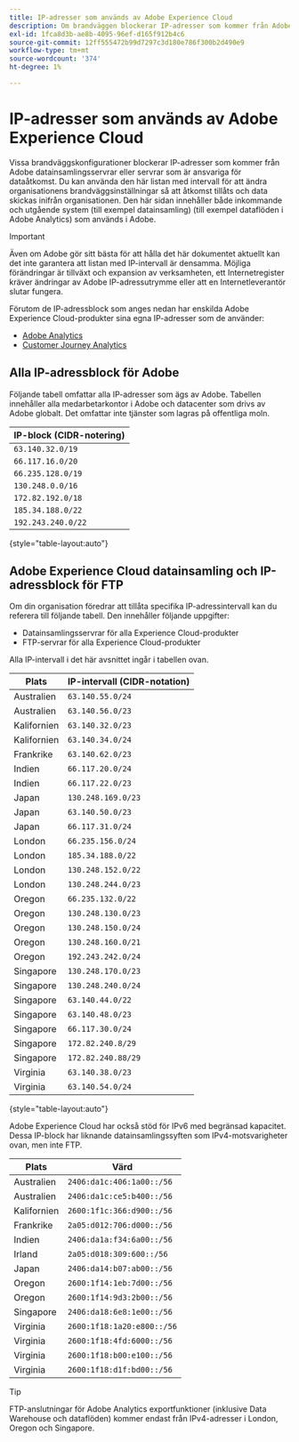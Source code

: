 ```yaml
---
title: IP-adresser som används av Adobe Experience Cloud
description: Om brandväggen blockerar IP-adresser som kommer från Adobe kan du uppdatera brandväggsinställningarna i den här listan.
exl-id: 1fca8d3b-ae8b-4095-96ef-d165f912b4c6
source-git-commit: 12ff555472b99d7297c3d180e786f300b2d490e9
workflow-type: tm+mt
source-wordcount: '374'
ht-degree: 1%

---
```


# IP-adresser som används av Adobe Experience Cloud

Vissa brandväggskonfigurationer blockerar IP-adresser som kommer från Adobe datainsamlingsservrar eller servrar som är ansvariga för dataåtkomst. Du kan använda den här listan med intervall för att ändra organisationens brandväggsinställningar så att åtkomst tillåts och data skickas inifrån organisationen. Den här sidan innehåller både inkommande och utgående system (till exempel datainsamling) (till exempel dataflöden i Adobe Analytics) som används i Adobe.

>[!IMPORTANT]
>
>Även om Adobe gör sitt bästa för att hålla det här dokumentet aktuellt kan det inte garantera att listan med IP-intervall är densamma. Möjliga förändringar är tillväxt och expansion av verksamheten, ett Internetregister kräver ändringar av Adobe IP-adressutrymme eller att en Internetleverantör slutar fungera.

Förutom de IP-adressblock som anges nedan har enskilda Adobe Experience Cloud-produkter sina egna IP-adresser som de använder:

* [Adobe Analytics](https://experienceleague.adobe.com/en/docs/analytics/technotes/ip-addresses)
* [Customer Journey Analytics](https://experienceleague.adobe.com/en/docs/analytics-platform/using/technotes/ip-addresses)

## Alla IP-adressblock för Adobe

Följande tabell omfattar alla IP-adresser som ägs av Adobe. Tabellen innehåller alla medarbetarkontor i Adobe och datacenter som drivs av Adobe globalt. Det omfattar inte tjänster som lagras på offentliga moln.

| IP-block (CIDR-notering) |
| --- |
| `63.140.32.0/19` |
| `66.117.16.0/20` |
| `66.235.128.0/19` |
| `130.248.0.0/16` |
| `172.82.192.0/18` |
| `185.34.188.0/22` |
| `192.243.240.0/22` |

{style="table-layout:auto"}

## Adobe Experience Cloud datainsamling och IP-adressblock för FTP

Om din organisation föredrar att tillåta specifika IP-adressintervall kan du referera till följande tabell. Den innehåller följande uppgifter:

* Datainsamlingsservrar för alla Experience Cloud-produkter
* FTP-servrar för alla Experience Cloud-produkter

Alla IP-intervall i det här avsnittet ingår i tabellen ovan.

| Plats | IP-intervall (CIDR-notation) |
| --- | --- |
| Australien | `63.140.55.0/24` |
| Australien | `63.140.56.0/23` |
| Kalifornien | `63.140.32.0/23` |
| Kalifornien | `63.140.34.0/24` |
| Frankrike | `63.140.62.0/23` |
| Indien | `66.117.20.0/24` |
| Indien | `66.117.22.0/23` |
| Japan | `130.248.169.0/23` |
| Japan | `63.140.50.0/23` |
| Japan | `66.117.31.0/24` |
| London | `66.235.156.0/24` |
| London | `185.34.188.0/22` |
| London | `130.248.152.0/22` |
| London | `130.248.244.0/23` |
| Oregon | `66.235.132.0/22` |
| Oregon | `130.248.130.0/23` |
| Oregon | `130.248.150.0/24` |
| Oregon | `130.248.160.0/21` |
| Oregon | `192.243.242.0/24` |
| Singapore | `130.248.170.0/23` |
| Singapore | `130.248.240.0/24` |
| Singapore | `63.140.44.0/22` |
| Singapore | `63.140.48.0/23` |
| Singapore | `66.117.30.0/24` |
| Singapore | `172.82.240.8/29` |
| Singapore | `172.82.240.88/29` |
| Virginia | `63.140.38.0/23` |
| Virginia | `63.140.54.0/24` |

{style="table-layout:auto"}

Adobe Experience Cloud har också stöd för IPv6 med begränsad kapacitet. Dessa IP-block har liknande datainsamlingssyften som IPv4-motsvarigheter ovan, men inte FTP.

| Plats | Värd |
| --- | --- |
| Australien | `2406:da1c:406:1a00::/56` |
| Australien | `2406:da1c:ce5:b400::/56` |
| Kalifornien | `2600:1f1c:366:d900::/56` |
| Frankrike | `2a05:d012:706:d000::/56` |
| Indien | `2406:da1a:f34:6a00::/56` |
| Irland | `2a05:d018:309:600::/56` |
| Japan | `2406:da14:b07:ab00::/56` |
| Oregon | `2600:1f14:1eb:7d00::/56` |
| Oregon | `2600:1f14:9d3:2b00::/56` |
| Singapore | `2406:da18:6e8:1e00::/56` |
| Virginia | `2600:1f18:1a20:e800::/56` |
| Virginia | `2600:1f18:4fd:6000::/56` |
| Virginia | `2600:1f18:b00:e100::/56` |
| Virginia | `2600:1f18:d1f:bd00::/56` |

>[!TIP]
>
>FTP-anslutningar för Adobe Analytics exportfunktioner (inklusive Data Warehouse och dataflöden) kommer endast från IPv4-adresser i London, Oregon och Singapore.
